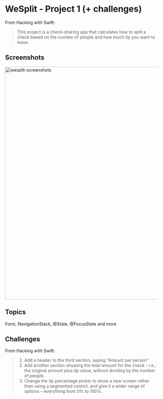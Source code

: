 # WeSplit - Project 1 (+ challenges)


From Hacking with Swift:
>This project is a check-sharing app that calculates how to split a check based on the number of people and how much tip you want to leave. 

## Screenshots
<img width="764" alt="wesplit-screenshots" src="https://github.com/user-attachments/assets/31cc4e02-7a98-4979-b168-8da29a4eecc5">


## Topics

Form, NavigationStack, @State, @FocusState and more 

## Challenges
From Hacking with Swift:

>1. Add a header to the third section, saying “Amount per person”
>2. Add another section showing the total amount for the check – i.e., the original amount plus tip value, without dividing by the number of people.
>3. Change the tip percentage picker to show a new screen rather than using a segmented control, and give it a wider range of options – everything from 0% to 100%.
